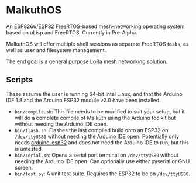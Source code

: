 # MalkuthOS
An ESP8266/ESP32 FreeRTOS-based mesh-networking operating system based on uLisp and FreeRTOS.
Currently in Pre-Alpha.

MalkuthOS will offer multiple shell sessions as separate FreeRTOS tasks, as well as user and filesystem management.

The end goal is a general purpose LoRa mesh networking solution.


## Scripts
These assume the user is running 64-bit Intel Linux, and that the Arduino IDE 1.8 and the Arduino ESP32 module v2.0 have been installed.

- `bin/compile.sh`: This file needs to be modified to suit your setup, but it will do a complete compile of Malkuth using the Arduino toolkit but without needing the Arduino IDE open.
- `bin/flash.sh`: Flashes the last compiled build onto an ESP32 on `/dev/ttyUSB0` without needing the Arduino IDE open. Potentially only needs [arduino-esp32](https://github.com/espressif/arduino-esp32) and does not need the Arduino IDE to run, but this is untested.
- `bin/serial.sh`: Opens a serial port terminal on `/dev/ttyUSB0` without needing the Arduino IDE open. Can optionally use either pyserial or GNU screen.
- `bin/test.py`: A unit test suite. Requires the ESP32 to be on `/dev/ttyUSB0`.
